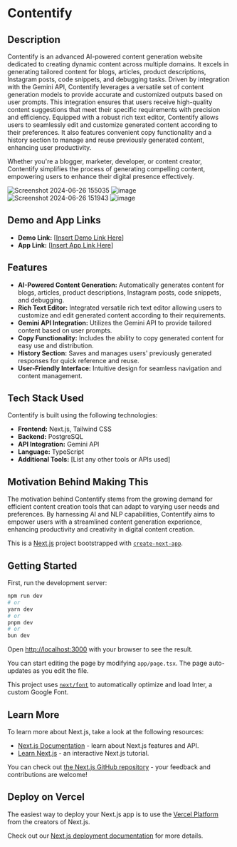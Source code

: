 # Contentify

## Description
Contentify is an advanced AI-powered content generation website dedicated to creating dynamic content across multiple domains. It excels in generating tailored content for blogs, articles, product descriptions, Instagram posts, code snippets, and debugging tasks.
Driven by integration with the Gemini API, Contentify leverages a versatile set of content generation models to provide accurate and customized outputs based on user prompts. This integration ensures that users receive high-quality content suggestions that meet their specific requirements with precision and efficiency.
Equipped with a robust rich text editor, Contentify allows users to seamlessly edit and customize generated content according to their preferences. It also features convenient copy functionality and a history section to manage and reuse previously generated content, enhancing user productivity.

Whether you're a blogger, marketer, developer, or content creator, Contentify simplifies the process of generating compelling content, empowering users to enhance their digital presence effectively.


![Screenshot 2024-06-26 155035](https://github.com/Maddy2206/Contentify/assets/143317316/3b01f449-2981-4967-b6e4-623544c83e0e)
![image](https://github.com/Maddy2206/Contentify/assets/143317316/af1059c1-9a2e-47cb-b4b3-6dfbcd04af7e)
![Screenshot 2024-06-26 151943](https://github.com/Maddy2206/Contentify/assets/143317316/ae029c56-a990-4f3e-9da0-8b360bfbefba)
![image](https://github.com/Maddy2206/Contentify/assets/143317316/703c96e8-28ac-4f8f-b796-c4333b14cfda)

## Demo and App Links
- **Demo Link:** [[Insert Demo Link Here](https://youtu.be/0SeveHn8GkU)]
- **App Link:** [[Insert App Link Here](https://contentify22-medhansh-rawats-projects.vercel.app/)]

## Features
- **AI-Powered Content Generation:** Automatically generates content for blogs, articles, product descriptions, Instagram posts, code snippets, and debugging.
- **Rich Text Editor:** Integrated versatile rich text editor allowing users to customize and edit generated content according to their requirements.
- **Gemini API Integration:** Utilizes the Gemini API to provide tailored content based on user prompts.
- **Copy Functionality:** Includes the ability to copy generated content for easy use and distribution.
- **History Section:** Saves and manages users' previously generated responses for quick reference and reuse.
- **User-Friendly Interface:** Intuitive design for seamless navigation and content management.

## Tech Stack Used
Contentify is built using the following technologies:
- **Frontend:** Next.js, Tailwind CSS
- **Backend:** PostgreSQL
- **API Integration:** Gemini API
- **Language:** TypeScript
- **Additional Tools:** [List any other tools or APIs used]

## Motivation Behind Making This
The motivation behind Contentify stems from the growing demand for efficient content creation tools that can adapt to varying user needs and preferences. By harnessing AI and NLP capabilities, Contentify aims to empower users with a streamlined content generation experience, enhancing productivity and creativity in digital content creation.


This is a [Next.js](https://nextjs.org/) project bootstrapped with [`create-next-app`](https://github.com/vercel/next.js/tree/canary/packages/create-next-app).

## Getting Started

First, run the development server:

```bash
npm run dev
# or
yarn dev
# or
pnpm dev
# or
bun dev
```

Open [http://localhost:3000](http://localhost:3000) with your browser to see the result.

You can start editing the page by modifying `app/page.tsx`. The page auto-updates as you edit the file.

This project uses [`next/font`](https://nextjs.org/docs/basic-features/font-optimization) to automatically optimize and load Inter, a custom Google Font.

## Learn More

To learn more about Next.js, take a look at the following resources:

- [Next.js Documentation](https://nextjs.org/docs) - learn about Next.js features and API.
- [Learn Next.js](https://nextjs.org/learn) - an interactive Next.js tutorial.

You can check out [the Next.js GitHub repository](https://github.com/vercel/next.js/) - your feedback and contributions are welcome!

## Deploy on Vercel

The easiest way to deploy your Next.js app is to use the [Vercel Platform](https://vercel.com/new?utm_medium=default-template&filter=next.js&utm_source=create-next-app&utm_campaign=create-next-app-readme) from the creators of Next.js.

Check out our [Next.js deployment documentation](https://nextjs.org/docs/deployment) for more details.
